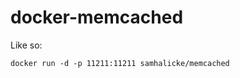 docker-memcached
================

Like so:

    docker run -d -p 11211:11211 samhalicke/memcached 

